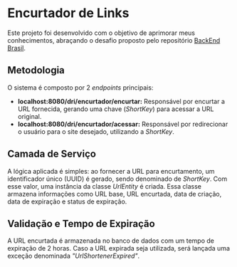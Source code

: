 # Encurtador de Links

Este projeto foi desenvolvido com o objetivo de aprimorar meus conhecimentos, abraçando o desafio proposto pelo repositório [BackEnd Brasil](https://github.com/backend-br).

## Metodologia

O sistema é composto por 2 *endpoints* principais:

- **localhost:8080/dri/encurtador/encurtar:** Responsável por encurtar a URL fornecida, gerando uma chave (*ShortKey*) para acessar a URL original.
- **localhost:8080/dri/encurtador/acessar:** Responsável por redirecionar o usuário para o site desejado, utilizando a *ShortKey*.

## Camada de Serviço

A lógica aplicada é simples: ao fornecer a URL para encurtamento, um identificador único (UUID) é gerado, sendo denominado de *ShortKey*. Com esse valor, uma instância da classe *UrlEntity* é criada. Essa classe armazena informações como URL base, URL encurtada, data de criação, data de expiração e status de expiração.

## Validação e Tempo de Expiração

A URL encurtada é armazenada no banco de dados com um tempo de expiração de 2 horas. Caso a URL expirada seja utilizada, será lançada uma exceção denominada *"UrlShortenerExpired"*.
